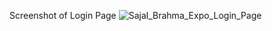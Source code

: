 Screenshot of Login Page
![Sajal_Brahma_Expo_Login_Page](https://user-images.githubusercontent.com/100282172/230735898-08c03aba-74d8-4d56-83ac-db7ef88f3405.jpg)
